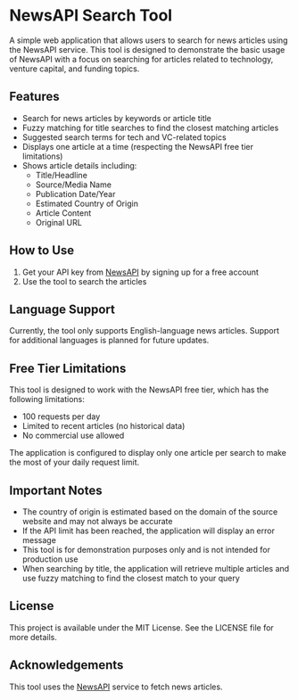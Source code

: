 # NewsAPI Search Tool

A simple web application that allows users to search for news articles using the NewsAPI service. This tool is designed to demonstrate the basic usage of NewsAPI with a focus on searching for articles related to technology, venture capital, and funding topics.

## Features

- Search for news articles by keywords or article title
- Fuzzy matching for title searches to find the closest matching articles
- Suggested search terms for tech and VC-related topics
- Displays one article at a time (respecting the NewsAPI free tier limitations)
- Shows article details including:
  - Title/Headline
  - Source/Media Name
  - Publication Date/Year
  - Estimated Country of Origin
  - Article Content
  - Original URL

## How to Use

1. Get your API key from [NewsAPI](https://newsapi.org/) by signing up for a free account
2. Use the tool to search the articles 

## Language Support

Currently, the tool only supports English-language news articles. Support for additional languages is planned for future updates.

## Free Tier Limitations

This tool is designed to work with the NewsAPI free tier, which has the following limitations:

- 100 requests per day
- Limited to recent articles (no historical data)
- No commercial use allowed

The application is configured to display only one article per search to make the most of your daily request limit.

## Important Notes

- The country of origin is estimated based on the domain of the source website and may not always be accurate
- If the API limit has been reached, the application will display an error message
- This tool is for demonstration purposes only and is not intended for production use
- When searching by title, the application will retrieve multiple articles and use fuzzy matching to find the closest match to your query


## License

This project is available under the MIT License. See the LICENSE file for more details.

## Acknowledgements

This tool uses the [NewsAPI](https://newsapi.org/) service to fetch news articles.

